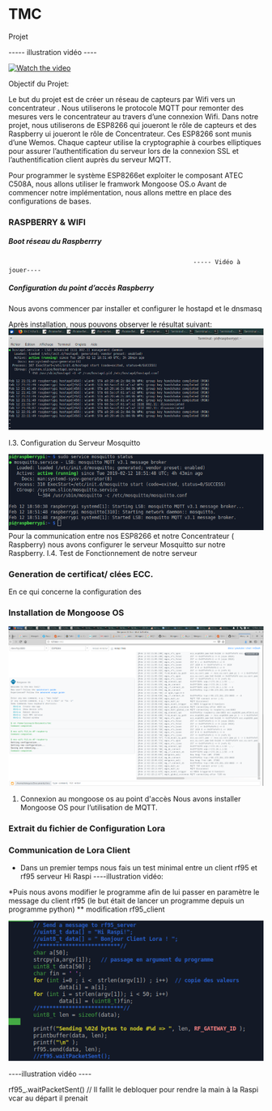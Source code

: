 # TMC
Projet 

----- illustration vidéo ----

[![Watch the video](https://img.youtube.com/vi/T-D1KVIuvjA/maxresdefault.jpg)](https://youtu.be/T-D1KVIuvjA)

Objectif du Projet:

Le but du projet est de créer un réseau de capteurs  par Wifi vers un concentrateur .
Nous utiliserons le protocole MQTT pour remonter des mesures vers le concentrateur au travers d’une connexion Wifi.
Dans notre  projet, nous utiliserons de ESP8266 qui joueront le rôle de capteurs et des Raspberry ui joueront le rôle de Concentrateur.  Ces ESP8266 sont munis d’une Wemos.
Chaque capteur utilise la cryptographie à courbes elliptiques pour assurer l’authentification du serveur lors de la connexion SSL et l’authentification client auprès du serveur MQTT.

Pour programmer le  système ESP8266et exploiter le composant ATEC C508A, nous allons utiliser le framwork Mongoose OS.o
Avant de commencer notre implémentation, nous allons mettre en place des configurations de bases.











### RASPBERRY & WIFI

##### Boot réseau du Raspberrry
                                                       ----- Vidéo à jouer----

##### Configuration du point d’accès Raspberry

Nous avons commencer par  installer et configurer le hostapd et le dnsmasq



Après installation, nous pouvons observer le résultat suivant:
![Test Image 1](images/statushostapd.png)


I.3. Configuration du Serveur Mosquitto 

![Test Image 3](images/statusmosquitto.png)
Pour la communication entre nos ESP8266 et notre Concentrateur ( Raspberry) nous avons configurer le serveur Mosquitto sur notre Raspberry.
I.4.  Test de Fonctionnement de notre serveur














### Generation de certificat/ clées ECC.
En ce qui concerne la configuration des 


### Installation de Mongoose OS

![Test Image 2](images/mongoose.png)

1. Connexion au mongoose os  au point d'accès 
Nous avons installer Mongoose OS pour l’utilisation de MQTT.



### Extrait du fichier de Configuration  Lora


### Communication de Lora Client

* Dans un premier temps nous fais un test minimal entre un client rf95 et rf95 serveur Hi Raspi
----illustration vidéo:

*Puis nous avons modifier le programme afin de lui passer en paramètre le message du client rf95 (le but était de lancer un programme depuis un programme python)
** modification rf95_client

![Test Image 2](images/loraclient.png)

 ----illustration vidéo ----



























rf95_.waitPacketSent() // Il fallit le debloquer pour rendre la main à la Raspi vcar au départ il prenait    



